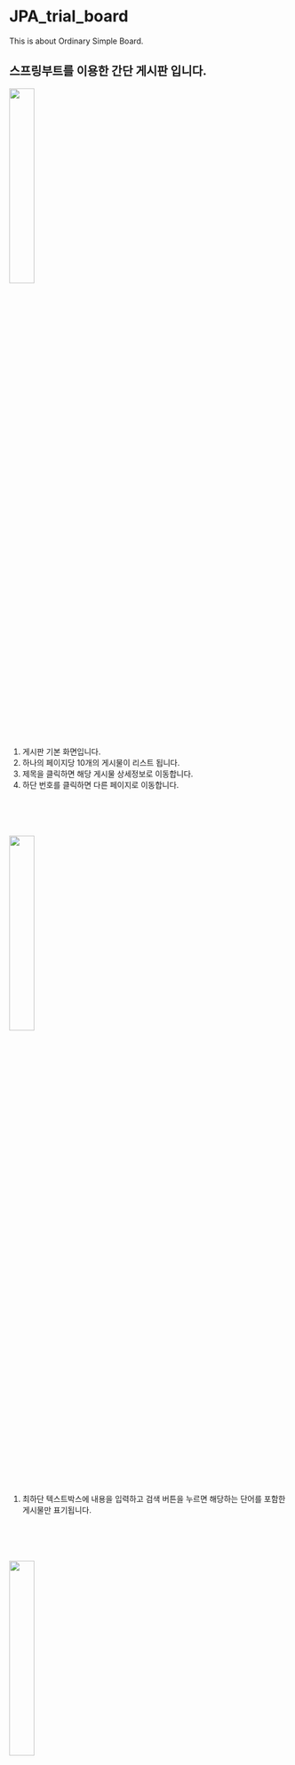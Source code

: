 # JPA_trial_board

This is about Ordinary Simple Board.

<h2>스프링부트를 이용한 간단 게시판 입니다.</h2>

<img width="30%" src="https://user-images.githubusercontent.com/82954812/165142984-5b793008-b1bd-4490-853e-522feb1cc50b.png"/>
<ol>
  <li>게시판 기본 화면입니다.</li>
  <li>하나의 페이지당 10개의 게시물이 리스트 됩니다.</li>
  <li>제목을 클릭하면 해당 게시물 상세정보로 이동합니다.</li>
  <li>하단 번호를 클릭하면 다른 페이지로 이동합니다.</li>
</ol>
<br><br><br><br>

<img width="30%" src="https://user-images.githubusercontent.com/82954812/165143925-781f0223-d3be-46bc-8a20-3ce75401b54c.png"/>
<ol>
  <li>최하단 텍스트박스에 내용을 입력하고 검색 버튼을 누르면 해당하는 단어를 포함한 게시물만 표기됩니다.</li>
</ol>
<br><br><br><br>

<img width="30%" src="https://user-images.githubusercontent.com/82954812/165143928-68126225-3fc6-430d-8d7f-f20b4b855e4f.png"/>
<ol>
  <li>검색한 내용에 대한 2번 페이지로 이동합니다.</li>
</ol>
<br><br><br><br>

<img width="30%" src="https://user-images.githubusercontent.com/82954812/165143006-c413e491-423f-4d26-a1ee-64313c698ef8.png"/>
<ol>
  <li>리스트화면에서 제목을 클릭하여 게시물 상세정보로 이동한 모습입니다.</li>
  <li>'글삭제'를 누르면 게시물이 삭제됩니다.</li>
  <li>'첨부이미지확인'을 누르면 업로드한 이미지가 웹페이지에 나타납니다.</li>
  <li>'수정'을 누르면 게시물 수정 화면으로 이동합니다.</li>
</ol>
<br><br><br><br>

<img width="60%" src="https://user-images.githubusercontent.com/82954812/165143017-f3e286cd-51dc-4f5c-9f4e-b0d5d89a5ca8.png"/>
<ol>
  <li>게시물 작성 페이지 입니다.</li>
  <li>상단 텍스트박스는 제목, 하단 텍스트박스는 내용을 입력할 수 있습니다.</li>
  <li>'파일선택'버튼을 누르면 업로드할 파일을 선택할 수 있는 화면이 팝업됩니다..</li>
  <li>'작성'버튼을 눌러 게시물을 등록할 수 있습니다.</li>
</ol>
<br><br><br><br>

<img width="60%" src="https://user-images.githubusercontent.com/82954812/165143028-a9343db4-c8f4-4a77-9e43-507a494753a5.png"/>
<ol>
  <li>게시물 작성 페이지에서 '파일선택' 버튼을 누르면 팝업되는 화면입니다.</li>
  <li>디렉토리에서 원하는 이미지를 선택하고 열기를 눌러 업로드 가능합니다.</li>
</ol>
<br><br><br><br>

<img width="60%" src="https://user-images.githubusercontent.com/82954812/165143038-b8b29cdb-bd50-4871-b81e-05600a295fe7.png"/>
<ol>
  <li>게시물 작성 페이지에서 '작성' 버튼을 눌러서 게시물이 등록되면 해당 메시지가 나타납니다.</li>
</ol>
<br><br><br><br>
